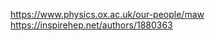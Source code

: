 https://www.physics.ox.ac.uk/our-people/maw
https://inspirehep.net/authors/1880363

<!---
MA-Wenbo/MA-Wenbo is a ✨ special ✨ repository because its `README.md` (this file) appears on your GitHub profile.
You can click the Preview link to take a look at your changes.
--->
